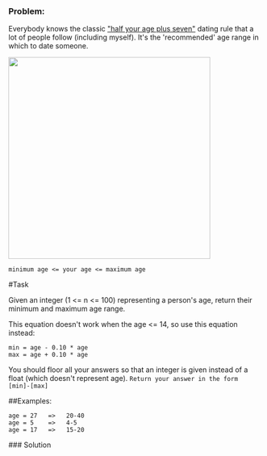 ### Problem:
<p>Everybody knows the classic <a href="https://en.wikipedia.org/wiki/Age_disparity_in_sexual_relationships#The_.22half-your-age-plus-seven.22_rule" target="_blank">&quot;half your age plus seven&quot;</a> dating rule that a lot of people follow (including myself). It&apos;s the &apos;recommended&apos; age range in which to date someone. </p>
<img src="http://weknowmemes.com/wp-content/uploads/2014/08/age-range-compatibility-equation.jpg" style="width: 400px;">

<p><code>minimum age &lt;= your age &lt;= maximum age</code></p>
<p>#Task</p>
<p>Given an integer (1 &lt;= n &lt;= 100) representing a person&apos;s age, return their minimum and maximum age range.</p>
<p>This equation doesn&apos;t work when the age &lt;= 14, so use this equation instead:</p>
<pre><code>min = age - 0.10 * age
max = age + 0.10 * age</code></pre><p>You should floor all your answers so that an integer is given instead of a float (which doesn&apos;t represent age). <code>Return your answer in the form [min]-[max]</code></p>
<p>##Examples:</p>
<pre><code>age = 27   =&gt;   20-40
age = 5    =&gt;   4-5
age = 17   =&gt;   15-20</code></pre>
### Solution